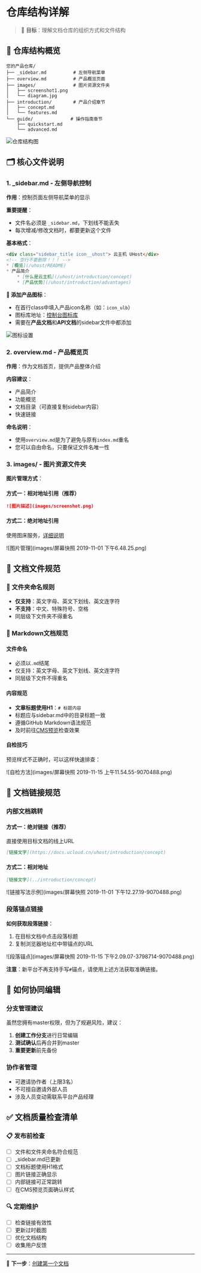 # 仓库结构详解

> 🎯 **目标**：理解文档仓库的组织方式和文件结构

## 📁 仓库结构概览

```
您的产品仓库/
├── _sidebar.md          # 左侧导航菜单
├── overview.md          # 产品概览页面
├── images/              # 图片资源文件夹
│   ├── screenshot1.png
│   └── diagram.jpg
├── introduction/        # 产品介绍章节
│   ├── concept.md
│   └── features.md
└── guide/              # 操作指南章节
    ├── quickstart.md
    └── advanced.md
```

![仓库结构图](images/画板.jpg)

## 🗂️ 核心文件说明

### 1. _sidebar.md - 左侧导航控制

**作用**：控制页面左侧导航菜单的显示

**重要提醒**：
- 文件名必须是 `_sidebar.md`，下划线不能丢失
- 每次增减/修改文档时，都要更新这个文件

**基本格式**：
```markdown
<div class="sidebar_title icon__uhost"> 云主机 UHost</div>
<!-- 空行不要删除！！！ -->
* [概览](/uhost/README)
* 产品简介
    * [什么是云主机](/uhost/introduction/concept)
    * [产品优势](/uhost/introduction/advantages)
```

**🎨 添加产品图标**：
- 在首行class中填入产品icon名称（如：`icon_ulb`）
- 图标库地址：[控制台图标库](https://console-font.pre.ucloudadmin.com/www/preview)
- 需要在**产品文档**和**API文档**的sidebar文件中都添加

![图标设置](images/class-9070488.png)

### 2. overview.md - 产品概览页

**作用**：作为文档首页，提供产品整体介绍

**内容建议**：
- 产品简介
- 功能概览
- 文档目录（可直接复制sidebar内容）
- 快速链接

**命名说明**：
- 使用`overview.md`是为了避免与原有`index.md`重名
- 您可以自由命名，只要保证文件名唯一性

### 3. images/ - 图片资源文件夹

**图片管理方式**：

#### 方式一：相对地址引用（推荐）
```markdown
![图片描述](images/screenshot.png)
```

#### 方式二：绝对地址引用
使用图床服务，[详细说明](http://docs.ucloudadmin.com/5b10f62667ded1519074449f/edit)

![图片管理](images/屏幕快照 2019-11-01 下午6.48.25.png)

## 📝 文档文件规范

### 📂 文件夹命名规则
- **仅支持**：英文字母、英文下划线、英文连字符
- **不支持**：中文、特殊符号、空格
- 同层级下文件夹不得重名

### 📄 Markdown文档规范

#### 文件命名
- 必须以`.md`结尾
- 仅支持：英文字母、英文下划线、英文连字符
- 同层级下文件不得重名

#### 内容规范
- **文章标题使用H1**：`# 标题内容`
- 标题应与sidebar.md中的目录标题一致
- 遵循GitHub Markdown语法规范
- 及时前往[CMS预览](cms.docs.ucloudadmin.com)检查效果

#### 自检技巧
预览样式不正确时，可以这样快速排查：

![自检方法](images/屏幕快照 2019-11-15 上午11.54.55-9070488.png)

## 🔗 文档链接规范

### 内部文档跳转

#### 方式一：绝对链接（推荐）
直接使用目标文档的线上URL
```markdown
[链接文字](https://docs.ucloud.cn/uhost/introduction/concept)
```

#### 方式二：相对地址
```markdown
[链接文字](../introduction/concept)
```

![链接写法示例](images/屏幕快照 2019-11-01 下午12.27.19-9070488.png)

### 段落锚点链接

**如何获取段落链接**：
1. 在目标文档中点击段落标题
2. 复制浏览器地址栏中带锚点的URL

![段落锚点](images/屏幕快照 2019-11-15 下午2.09.07-3798714-9070488.png)

**注意**：新平台不再支持手写`#`锚点，请使用上述方法获取准确链接。

## 🤝 如何协同编辑

### 分支管理建议
虽然您拥有master权限，但为了规避风险，建议：

1. **创建工作分支**进行日常编辑
2. **测试确认**后再合并到master
3. **重要更新**前先备份

### 协作者管理
- 可邀请协作者（上限3名）
- 不可擅自邀请外部人员
- 涉及人员变动需联系平台产品经理

## ✅ 文档质量检查清单

### 📋 发布前检查
- [ ] 文件和文件夹命名符合规范
- [ ] _sidebar.md已更新
- [ ] 文档标题使用H1格式
- [ ] 图片链接正确显示
- [ ] 内部链接可正常跳转
- [ ] 在CMS预览页面确认样式

### 🔍 定期维护
- [ ] 检查链接有效性
- [ ] 更新过时截图
- [ ] 优化文档结构
- [ ] 收集用户反馈

---

🎯 **下一步**：[创建第一个文档](03-create-docs.md)